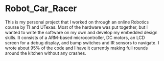# Robot_Car_Racer
This is my personal project that I worked on through an online Robotics course by TI and UTexas. Most of the hardware was put together, 
but I wanted to write the software on my own and develop my embedded design skills. It consists of a ARM-based microcontroller, DC motors,
an LCD screen for a debug display, and bump switches and IR sensors to navigate. I wrote about 95% of the code and I have it currently 
making full rounds around the kitchen without any crashes.

